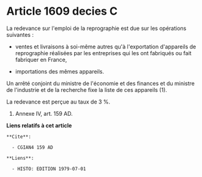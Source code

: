 # Article 1609 decies C

La redevance sur l'emploi de la reprographie est due sur les opérations suivantes :

- ventes et livraisons à soi-même autres qu'à l'exportation d'appareils de reprographie réalisées par les entreprises qui les
ont fabriqués ou fait fabriquer en France,

- importations des mêmes appareils.

Un arrêté conjoint du ministre de l'économie et des finances et du ministre de l'industrie et de la recherche fixe la liste
de ces appareils (1).

La redevance est perçue au taux de 3 %.

1) Annexe IV, art. 159 AD.

**Liens relatifs à cet article**

	**Cite**:

	  - CGIAN4 159 AD

	**Liens**:

	  - HISTO: EDITION 1979-07-01
